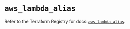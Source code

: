 # `aws_lambda_alias`

Refer to the Terraform Registry for docs: [`aws_lambda_alias`](https://registry.terraform.io/providers/hashicorp/aws/6.0.0/docs/resources/lambda_alias).
